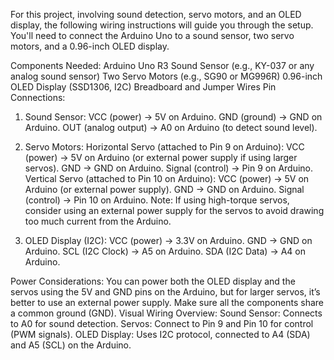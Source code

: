 For this project, involving sound detection, servo motors, and an OLED display, the following wiring instructions will guide you through the setup. You'll need to connect the Arduino Uno to a sound sensor, two servo motors, and a 0.96-inch OLED display.

Components Needed:
Arduino Uno R3
Sound Sensor (e.g., KY-037 or any analog sound sensor)
Two Servo Motors (e.g., SG90 or MG996R)
0.96-inch OLED Display (SSD1306, I2C)
Breadboard and Jumper Wires
Pin Connections:
1. Sound Sensor:
VCC (power) → 5V on Arduino.
GND (ground) → GND on Arduino.
OUT (analog output) → A0 on Arduino (to detect sound level).
2. Servo Motors:
Horizontal Servo (attached to Pin 9 on Arduino):
VCC (power) → 5V on Arduino (or external power supply if using larger servos).
GND → GND on Arduino.
Signal (control) → Pin 9 on Arduino.
Vertical Servo (attached to Pin 10 on Arduino):
VCC (power) → 5V on Arduino (or external power supply).
GND → GND on Arduino.
Signal (control) → Pin 10 on Arduino.
Note: If using high-torque servos, consider using an external power supply for the servos to avoid drawing too much current from the Arduino.

3. OLED Display (I2C):
VCC (power) → 3.3V on Arduino.
GND → GND on Arduino.
SCL (I2C Clock) → A5 on Arduino.
SDA (I2C Data) → A4 on Arduino.

Power Considerations:
You can power both the OLED display and the servos using the 5V and GND pins on the Arduino, but for larger servos, it’s better to use an external power supply.
Make sure all the components share a common ground (GND).
Visual Wiring Overview:
Sound Sensor: Connects to A0 for sound detection.
Servos: Connect to Pin 9 and Pin 10 for control (PWM signals).
OLED Display: Uses I2C protocol, connected to A4 (SDA) and A5 (SCL) on the Arduino.